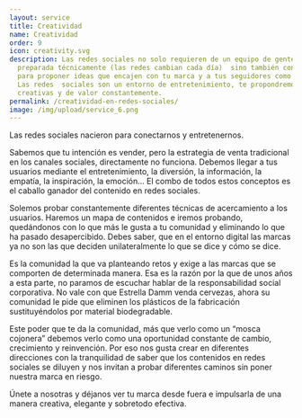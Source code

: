 ```yaml
---
layout: service
title: Creatividad
name: Creatividad
order: 9
icon: creativity.svg
description: Las redes sociales no solo requieren de un equipo de gente
  preparada técnicamente (las redes cambian cada día)  sino también con talento
  para proponer ideas que encajen con tu marca y a tus seguidores como clientes.
  Las redes  sociales son un entorno de entretenimiento, te propondremos ideas
  creativas y de valor constantemente.
permalink: /creatividad-en-redes-sociales/
image: /img/upload/service_6.png
---
```

Las redes sociales nacieron para conectarnos y entretenernos.

Sabemos que tu intención es vender, pero la estrategia de venta tradicional en los canales sociales, directamente no funciona. Debemos llegar a tus usuarios mediante el entretenimiento, la diversión, la información, la empatía, la inspiración, la emoción… El combo de todos estos conceptos es el caballo ganador del contenido en redes sociales.

Solemos probar constantemente diferentes técnicas de acercamiento a los usuarios. Haremos un mapa de contenidos e iremos probando, quedándonos con lo que más le gusta a tu comunidad y eliminando lo que ha pasado desapercibido. Debes saber, que en el entorno digital las marcas ya no son las que deciden unilateralmente lo que se dice y cómo se dice.

Es la comunidad la que va planteando retos y exige a las marcas que se comporten de determinada manera. Esa es la razón por la que de unos años a esta parte, no paramos de escuchar hablar de la responsabilidad social corporativa. No vale con que Estrella Damm venda cervezas, ahora su comunidad le pide que eliminen los plásticos de la fabricación sustituyéndolos por material biodegradable.

Este poder que te da la comunidad, más que verlo como un “mosca cojonera” debemos verlo como una oportunidad constante de cambio, crecimiento y reinvención. Por eso nos gusta crear en diferentes direcciones con la tranquilidad de saber que los contenidos en redes sociales se diluyen y nos invitan a probar diferentes caminos sin poner nuestra marca en riesgo.

Únete a nosotras y déjanos ver tu marca desde fuera e impulsarla de una manera creativa, elegante y sobretodo efectiva.